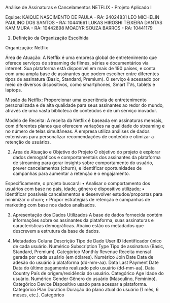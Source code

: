 Análise de Assinaturas e Cancelamentos NETFLIX - Projeto Aplicado I

Equipe:
KAIQUE NASCIMENTO DE PAULA  -  RA: 24024831
LEO MICHELIN PAULINO DOS SANTOS  -  RA: 10441661
LUKAS HIROSHI TEIXEIRA DANTAS KAMIMURA  -  RA: 10442898
MOACYR SOUZA BARROS  -  RA: 10441179


1. Definição da Organização Escolhida
   
Organização: Netflix

Área de Atuação:
A Netflix é uma empresa global de entretenimento que oferece serviços de streaming de filmes, séries e documentários via internet. Sua plataforma está disponível em mais de 190 países, e conta com uma ampla base de assinantes que podem escolher entre diferentes tipos de assinatura (Basic, Standard, Premium). O serviço é acessado por meio de diversos dispositivos, como smartphones, Smart TVs, tablets e laptops.

Missão da Netflix:
Proporcionar uma experiência de entretenimento personalizada e de alta qualidade para seus assinantes ao redor do mundo, através de uma vasta biblioteca de conteúdos e de um serviço inovador.

Modelo de Receita:
A receita da Netflix é baseada em assinaturas mensais, com diferentes planos que oferecem variações na qualidade do streaming e no número de telas simultâneas. A empresa utiliza análises de dados extensivas para personalizar recomendações de conteúdo e otimizar a retenção de usuários.

2. Área de Atuação e Objetivo do Projeto
O objetivo do projeto é explorar dados demográficos e comportamentais dos assinantes da plataforma de streaming para gerar insights sobre comportamento do usuário, prever cancelamentos (churn), e identificar oportunidades de campanhas para aumentar a retenção e o engajamento.

Especificamente, o projeto buscará:
•	Analisar o comportamento dos usuários com base no país, idade, gênero e dispositivo utilizado;
•	Identificar possíveis cancelamentos e desenvolver estudos/propostas para minimizar o churn;
•	Propor estratégias de retenção e campanhas de marketing com base nos dados analisados.

3. Apresentação dos Dados Utilizados
A base de dados fornecida contém informações sobre os assinantes da plataforma, suas assinaturas e características demográficas. Abaixo estão os metadados que descrevem a estrutura da base de dados.

4. Metadados
Coluna	              Descrição                                	                      Tipo de Dado
User ID	              Identificador único de cada usuário.	                          Numérico
Subscription Type	    Tipo de assinatura (Basic, Standard, Premium).	                Categórico
Monthly Revenue	      Receita mensal gerada por cada usuário (em dólares).          	Numérico
Join Date            	Data de adesão do usuário à plataforma (dd-mm-aa).	            Data
Last Payment Date	    Data do último pagamento realizado pelo usuário (dd-mm-aa).    	Data
Country	              País de origem/residência do usuário.	                          Categórico
Age	                  Idade do usuário.	                                              Numérico
Gender	              Gênero do usuário (Masculino, Feminino).                      	Categórico
Device	              Dispositivo usado para acessar a plataforma.	                  Categórico
Plan Duration        	Duração do plano atual do usuário (1 mês, 6 meses, etc.).      	Categórico

